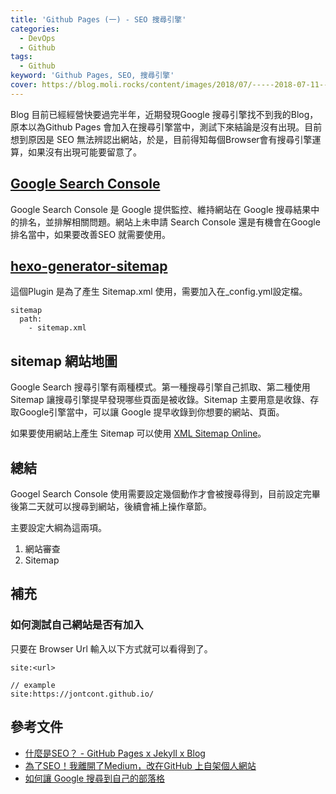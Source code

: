 ```yaml
---
title: 'Github Pages (一) - SEO 搜尋引擎'
categories: 
  - DevOps
  - Github
tags: 
  - Github
keyword: 'Github Pages, SEO, 搜尋引擎'
cover: https://blog.moli.rocks/content/images/2018/07/-----2018-07-11---2.12.56.png
---
```


Blog 目前已經經營快要過完半年，近期發現Google 搜尋引擎找不到我的Blog，原本以為Github Pages 會加入在搜尋引擎當中，測試下來結論是沒有出現。目前想到原因是 SEO 無法辨認出網站，於是，目前得知每個Browser會有搜尋引擎運算，如果沒有出現可能要留意了。

## [Google Search Console](https://search.google.com/search-console/about)

Google Search Console 是 Google 提供監控、維持網站在 Google 搜尋結果中的排名，並排解相關問題。網站上未申請 Search Console 還是有機會在Google 排名當中，如果要改善SEO 就需要使用。


## [hexo-generator-sitemap](https://www.npmjs.com/package/hexo-generator-sitemap)

這個Plugin 是為了產生 Sitemap.xml 使用，需要加入在_config.yml設定檔。

```
sitemap
  path:
    - sitemap.xml
```

## sitemap 網站地圖
Google Search 搜尋引擎有兩種模式。第一種搜尋引擎自己抓取、第二種使用Sitemap 讓搜尋引擎提早發現哪些頁面是被收錄。Sitemap 主要用意是收錄、存取Google引擎當中，可以讓 Google 提早收錄到你想要的網站、頁面。

如果要使用網站上產生 Sitemap 可以使用 [XML Sitemap Online](https://www.xml-sitemaps.com/)。


## 總結
Googel Search Console 使用需要設定幾個動作才會被搜尋得到，目前設定完畢後第二天就可以搜尋到網站，後續會補上操作章節。

主要設定大綱為這兩項。
1. 網站審查
2. Sitemap

## 補充
### 如何測試自己網站是否有加入
只要在 Browser Url 輸入以下方式就可以看得到了。

```browser
site:<url>

// example
site:https://jontcont.github.io/
```

## 參考文件
- [什麼是SEO？ - GitHub Pages x Jekyll x Blog](https://ktinglee.github.io/what-is-seo/)
- [為了SEO！我離開了Medium，改在GitHub 上自架個人網站](https://kucw.github.io/blog/2021/1/from-medium-to-github/)
- [如何讓 Google 搜尋到自己的部落格](https://annkuoq.github.io/blog/2020-03-15-how-to-find-my-blog-on-google-search/)
